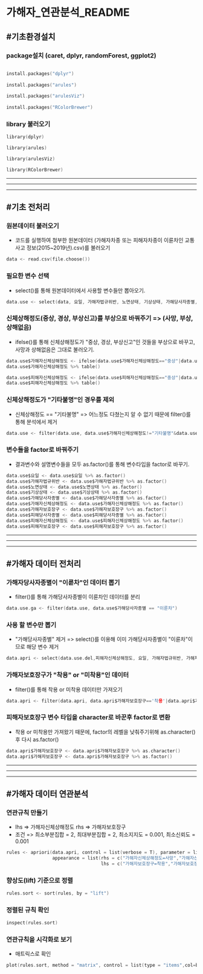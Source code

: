 # 가해자_연관분석_README

## #기초환경설치
### package설치 (caret, dplyr, randomForest, ggplot2)

```c 

install.packages("dplyr")
    
install.packages("arules")
    
install.packages("arulesViz")
    
install.packages("RColorBrewer")
```

### library 불러오기

```c
library(dplyr)

library(arules)

library(arulesViz)

library(RColorBrewer)
```
---------------------------------------------
---------------------------------------------
---------------------------------------------

## #기초 전처리

### 원본데이터 불러오기
+ 코드를 실행하여 첨부한 원본데이터 (가해자차종 또는 피해자차종이 이륜차인 교통사고 정보(2015~2019년).csv)를 불러오기
```c
data <- read.csv(file.choose())
```


### 필요한 변수 선택
+ select()를 통해 원본데이터에서 사용할 변수들만 뽑아오기.
```c
data.use <- select(data, 요일, 가해자법규위반, 노면상태, 기상상태, 가해당사자종별, 가해자신체상해정도, 가해자보호장구, 피해당사자종별, 피해자신체상해정도, 피해자보호장구)
```

### 신체상해정도(중상, 경상, 부상신고)를 부상으로 바꿔주기 => (사망, 부상, 상해없음)
+ ifelse()를 통해 신체상해정도가 "중상, 경상, 부상신고"인 것들을 부상으로 바꾸고, 사망과 상해없음은 그대로 불러오기.
```c
data.use$가해자신체상해정도 <- ifelse(data.use$가해자신체상해정도=="중상"|data.use$가해자신체상해정도=="경상"|data.use$가해자신체상해정도=="부상신고", "부상", data.use$가해자신체상해정도)
data.use$가해자신체상해정도 %>% table()

data.use$피해자신체상해정도 <- ifelse(data.use$피해자신체상해정도=="중상"|data.use$피해자신체상해정도=="경상"|data.use$피해자신체상해정도=="부상신고", "부상", data.use$피해자신체상해정도)
data.use$피해자신체상해정도 %>% table()
```

### 신체상해정도가 "기타불명"인 경우를 제외
+ 신체상해정도 == "기타불명" =>  어느정도 다쳤는지 알 수 없기 때문에 filter()를 통해 분석에서 제거
```c
data.use <- filter(data.use, data.use$가해자신체상해정도!="기타불명"&data.use$피해자신체상해정도!="기타불명")
```
### 변수들을 factor로 바꿔주기
+	결과변수와 설명변수들을 모두 as.factor()를 통해 변수타입을 factor로 바꾸기.
```c
data.use$요일 <- data.use$요일 %>% as.factor()
data.use$가해자법규위반 <- data.use$가해자법규위반 %>% as.factor()
data.use$노면상태 <- data.use$노면상태 %>% as.factor()
data.use$기상상태 <- data.use$기상상태 %>% as.factor()
data.use$가해당사자종별 <- data.use$가해당사자종별 %>% as.factor()
data.use$가해자신체상해정도 <- data.use$가해자신체상해정도 %>% as.factor()
data.use$가해자보호장구 <- data.use$가해자보호장구 %>% as.factor()
data.use$피해당사자종별 <- data.use$피해당사자종별 %>% as.factor()
data.use$피해자신체상해정도 <- data.use$피해자신체상해정도 %>% as.factor()
data.use$피해자보호장구 <- data.use$피해자보호장구 %>% as.factor()
```

-----------------------------------------------
---------------------------------------------
---------------------------------------------

## #가해자 데이터 전처리

### 가해자당사자종별이 "이륜차"인 데이터 뽑기
+ filter()를 통해 가해당사자종별이 이륜차인 데이터를 분리
```c
data.use.ga <- filter(data.use, data.use$가해당사자종별 == "이륜차")
```

### 사용 할 변수만 뽑기
+ "가해당사자종별" 제거 => select()를 이용해 이미 가해당사자종별이 "이륜차"이므로 해당 변수 제거

```c
data.apri <- select(data.use.del,피해자신체상해정도, 요일, 가해자법규위반, 가해자보호장구, 기상상태, 노면상태, 피해당사자종별, 피해자보호장구, 가해자신체상해정도)
```

### 가해자보호장구가 "착용" or "미착용"인 데이터

+ filter()를 통해 착용 or 미착용 데이터만 가져오기

```c
data.apri <- filter(data.apri, data.apri$가해자보호장구=='착용'|data.apri$가해자보호장구=='미착용')
```

### 피해자보호장구 변수 타입을 character로 바꾼후 factor로 변환

+ 착용 or 미착용만 가져왔기 때문에, factor의 레벨을 낮춰주기위해 as.character()후 다시 as.factor()

```c
data.apri$가해자보호장구 <- data.apri$가해자보호장구 %>% as.character()
data.apri$가해자보호장구 <- data.apri$가해자보호장구 %>% as.factor()
```
--------------------------------
--------------------------------
--------------------------------

## #가해자 데이터 연관분석

### 연관규칙 만들기
+ lhs => 가해자신체상해정도     rhs => 가해자보호장구
+ 조건 => 최소부분집합 = 2, 최대부분집합 = 2, 최소지지도 = 0.001, 최소신뢰도 = 0.001
```c
rules <- apriori(data.apri, control = list(verbose = T), parameter = list(minlen = 2, maxlen = 2,supp = 0.001, conf = 0.001),
                 appearance = list(rhs = c("가해자신체상해정도=사망","가해자신체상해정도=부상","가해자신체상해정도=상해없음"),
                                   lhs = c("가해자보호장구=착용","가해자보호장구=미착용")))
```

### 향상도(lift) 기준으로 정렬

```c
rules.sort <- sort(rules, by = "lift")
```

### 정렬된 규칙 확인

```c
inspect(rules.sort)
```

### 연관규칙을 시각화로 보기
+ 매트릭스로 확인

```c
plot(rules.sort, method = "matrix", control = list(type = "items",col=brewer.pal(11,"Spectral")), engine = "htmlwidget")
```







